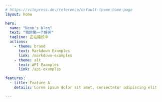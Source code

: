 ```yaml
---
# https://vitepress.dev/reference/default-theme-home-page
layout: home

hero:
  name: "Neon's blog"
  text: "我的第一个博客"
  tagline: 正在建设中
  actions:
    - theme: brand
      text: Markdown Examples
      link: /markdown-examples
    - theme: alt
      text: API Examples
      link: /api-examples

features:
  - title: Feature A
    details: Lorem ipsum dolor sit amet, consectetur adipiscing elit

---
```


